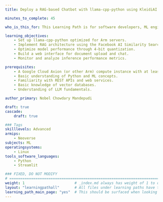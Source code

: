 ```yaml
---
title: Deploy a RAG-based Chatbot with llama-cpp-python using KleidiAI on Arm Servers

minutes_to_complete: 45

who_is_this_for: This Learning Path is for software developers, ML engineers, and those looking to deploy production-ready LLM chatbots with Retrieval Augmented Generation (RAG) capabilities, knowledge base integration, and performance optimization for Arm Architecture.

learning_objectives:
    - Set up llama-cpp-python optimized for Arm servers.
    - Implement RAG architecture using the Facebook AI Similarity Search (FAISS) vector database.
    - Optimize model performance through 4-bit quantization.
    - Build a web interface for document upload and chat.
    - Monitor and analyze inference performance metrics.

prerequisites:
    - A Google Cloud Axion (or other Arm) compute instance with at least 16 cores, 8GB of RAM, and 32GB disk space.
    - Basic understanding of Python and ML concepts.
    - Familiarity with REST APIs and web services.
    - Basic knowledge of vector databases.
    - Understanding of LLM fundamentals.

author_primary: Nobel Chowdary Mandepudi

draft: true
cascade:
    draft: true

### Tags
skilllevels: Advanced
armips:
    - Neoverse
subjects: ML
operatingsystems:
    - Linux
tools_software_languages:
    - Python
    - Streamlit

### FIXED, DO NOT MODIFY
# ================================================================================
weight: 1                       # _index.md always has weight of 1 to order correctly
layout: "learningpathall"       # All files under learning paths have this same wrapper
learning_path_main_page: "yes"  # This should be surfaced when looking for related content. Only set for _index.md of learning path content.
---
```

